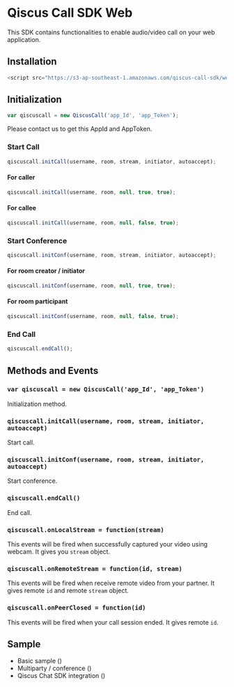 # Qiscus Call SDK Web

This SDK contains functionalities to enable audio/video call on your web application.

## Installation
```javascript
<script src="https://s3-ap-southeast-1.amazonaws.com/qiscus-call-sdk/web/1.0.1/qiscus-call-sdk.min.js"></script>
```

## Initialization
```javascript
var qiscuscall = new QiscusCall('app_Id', 'app_Token');
```

Please contact us to get this AppId and AppToken.

### Start Call
```javascript
qiscuscall.initCall(username, room, stream, initiator, autoaccept);
```

#### For caller
```javascript
qiscuscall.initCall(username, room, null, true, true);
```

#### For callee
```javascript
qiscuscall.initCall(username, room, null, false, true);
```

### Start Conference
```javascript
qiscuscall.initConf(username, room, stream, initiator, autoaccept);
```

#### For room creator / initiator
```javascript
qiscuscall.initConf(username, room, null, true, true);
```

#### For room participant
```javascript
qiscuscall.initConf(username, room, null, false, true);
```

### End Call
```javascript
qiscuscall.endCall();
```

## Methods and Events
### `var qiscuscall = new QiscusCall('app_Id', 'app_Token')`
Initialization method.

### `qiscuscall.initCall(username, room, stream, initiator, autoaccept)`
Start call.

### `qiscuscall.initConf(username, room, stream, initiator, autoaccept)`
Start conference.

### `qiscuscall.endCall()`
End call.

### `qiscuscall.onLocalStream = function(stream)`
This events will be fired when successfully captured your video using webcam. It gives you `stream` object.

### `qiscuscall.onRemoteStream = function(id, stream)`
This events will be fired when receive remote video from your partner. It gives remote `id` and remote `stream` object.

### `qiscuscall.onPeerClosed = function(id)`
This events will be fired when your call session ended. It gives remote `id`.

## Sample
- Basic sample ()
- Multiparty / conference ()
- Qiscus Chat SDK integration ()
